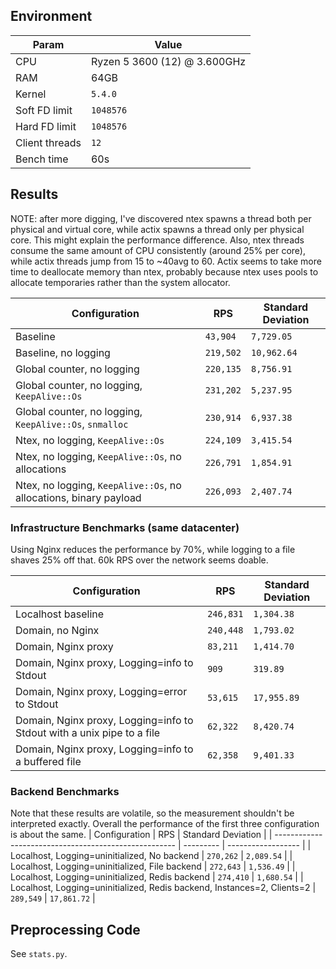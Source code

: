 ## Environment
| Param         | Value                        |
|---------------|------------------------------|
| CPU           | Ryzen 5 3600 (12) @ 3.600GHz |
| RAM           | 64GB                         |
| Kernel        | `5.4.0`                      |
| Soft FD limit | `1048576`                    |
| Hard FD limit | `1048576`                    |
| Client threads | `12` |
| Bench time | 60s |

## Results
NOTE: after more digging, I've discovered ntex spawns a thread both per physical and virtual  core, while actix spawns a thread only per physical core. This might explain the performance difference. Also, ntex threads consume the same amount of CPU consistently (around 25% per core), while actix threads jump from 15 to ~40avg to 60. Actix seems to take more time to deallocate memory than ntex, probably because ntex uses pools to allocate temporaries rather than the system allocator.


| Configuration                                                     | RPS       | Standard Deviation |
|-------------------------------------------------------------------|-----------|--------------------|
| Baseline                                                          | `43,904`  | `7,729.05`         |
| Baseline, no logging                                              | `219,502` | `10,962.64`        |
| Global counter, no logging                                        | `220,135` | `8,756.91`         |
| Global counter, no logging, `KeepAlive::Os`                       | `231,202` | `5,237.95`         |
| Global counter, no logging, `KeepAlive::Os`, `snmalloc`           | `230,914` | `6,937.38`         |
| Ntex, no logging, `KeepAlive::Os`                                 | `224,109` | `3,415.54`         |
| Ntex, no logging, `KeepAlive::Os`, no allocations                 | `226,791` | `1,854.91`         |
| Ntex, no logging, `KeepAlive::Os`, no allocations, binary payload | `226,093` | `2,407.74`         |


### Infrastructure Benchmarks (same datacenter)
Using Nginx reduces the performance by 70%, while logging to a file shaves 25% off that.
60k RPS over the network seems doable.

| Configuration                                                             | RPS       | Standard Deviation |
|---------------------------------------------------------------------------|-----------|--------------------|
| Localhost baseline                                                        | `246,831` | `1,304.38`         |
| Domain, no Nginx                                                          | `240,448` | `1,793.02`         |
| Domain, Nginx proxy                                                       | `83,211`  | `1,414.70`         |
| Domain, Nginx proxy, Logging=info to Stdout                               | `909`     | `319.89`           |
| Domain, Nginx proxy, Logging=error to Stdout                              | `53,615`  | `17,955.89`        |
| Domain, Nginx proxy, Logging=info to Stdout with a unix pipe to a file    | `62,322`  | `8,420.74`         |
| Domain, Nginx proxy, Logging=info to a buffered file                      | `62,358`  | `9,401.33`         |


### Backend Benchmarks
Note that these results are volatile, so the measurement shouldn't be interpreted exactly. Overall the performance of the first three configuration is about the same.
| Configuration                                                           | RPS       | Standard Deviation |
| -----------------------------------------------------                   | --------- | ------------------ |
| Localhost, Logging=uninitialized, No backend                            | `270,262` | `2,089.54`         |
| Localhost, Logging=uninitialized, File backend                          | `272,643` | `1,536.49`         |
| Localhost, Logging=uninitialized, Redis backend                         | `274,410` | `1,680.54`         |
| Localhost, Logging=uninitialized, Redis backend, Instances=2, Clients=2 | `289,549` | `17,861.72`        |

## Preprocessing Code
See `stats.py`.

